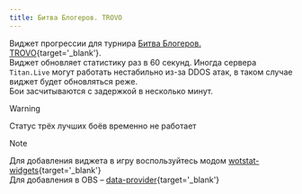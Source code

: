 ```yaml
---
title: Битва Блогеров. TROVO
---
```


Виджет прогрессии для турнира [Битва Блогеров. TROVO](https://titan.live/ru/tournaments/bitva-blogerov){target='_blank'}.  
Виджет обновляет статистику раз в 60 секунд. Иногда сервера `Titan.Live` могут работать нестабильно из-за DDOS атак, в таком случае виджет будет обновляться реже.  
Бои засчитываются с задержкой в несколько минут.

> [!WARNING]
> Статус трёх лучших боёв временно не работает


> [!NOTE]
> Для добавления виджета в игру воспользуйтесь модом [wotstat-widgets](https://github.com/WOT-STAT/wotstat-widgets){target='_blank'}  
> Для добавления в OBS – [data-provider](https://github.com/WOT-STAT/data-provider){target='_blank'} 
